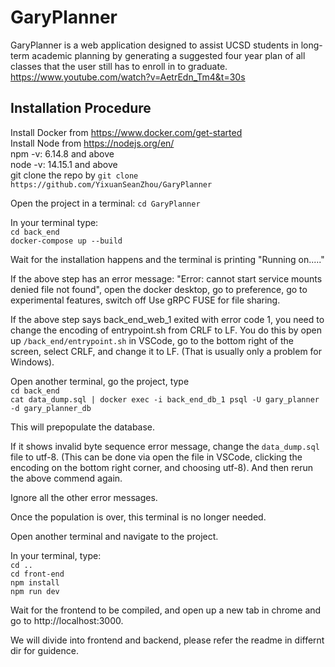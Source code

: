 # GaryPlanner
GaryPlanner is a web application designed to assist UCSD students in long-term academic planning by generating a suggested four year plan of all classes that the user still has to enroll in to graduate.  
https://www.youtube.com/watch?v=AetrEdn_Tm4&t=30s

## Installation Procedure

Install Docker from https://www.docker.com/get-started  
Install Node from https://nodejs.org/en/  
npm -v: 6.14.8 and above  
node -v: 14.15.1 and above  
git clone the repo by `git clone https://github.com/YixuanSeanZhou/GaryPlanner`

Open the project in a terminal: `cd GaryPlanner`

In your terminal type:  
`cd back_end`  
`docker-compose up --build`  

Wait for the installation happens and the terminal is printing "Running on....."  

If the above step has an error message: "Error: cannot start service mounts denied file not found", open the docker desktop, go to preference, go to experimental features, switch off Use gRPC FUSE for file sharing.  

If the above step says back_end_web_1 exited with error code 1, you need to change the encoding of entrypoint.sh from CRLF to LF. You do this by open up `/back_end/entrypoint.sh` in VSCode, go to the bottom right of the screen, select CRLF, and change it to LF. (That is usually only a problem for Windows).  

Open another terminal, go the project, type  
`cd back_end`  
`cat data_dump.sql | docker exec -i back_end_db_1 psql -U gary_planner -d gary_planner_db`  

This will prepopulate the database. 

If it shows invalid byte sequence error message, change the `data_dump.sql` file to utf-8. (This can be done via open the file in VSCode, clicking the encoding on the bottom right corner, and choosing utf-8). And then rerun the above commend again.  

Ignore all the other error messages.  

Once the population is over, this terminal is no longer needed.  

Open another terminal and navigate to the project.  

In your terminal, type:  
`cd ..`  
`cd front-end`  
`npm install`  
`npm run dev`  

Wait for the frontend to be compiled, and open up a new tab in chrome and go to http://localhost:3000.  

We will divide into frontend and backend, please refer the readme in differnt dir for guidence.
